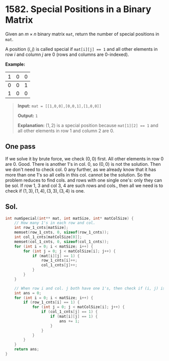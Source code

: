 # 1582. Special Positions in a Binary Matrix

Given an $m \times n$ binary matrix `mat`, return the number of special positions in `mat`.

A position $(i , j)$ is called special if `mat[i][j] == 1` and all other elements in row $i$ and column $j$ are $0$ (rows and columns are 0-indexed).

 
**Example:**

| <span style="font-weight:normal">1</span> | <span style="font-weight:normal">0</span> | <span style="font-weight:normal">0</span> |
|---|---|---|
| 0 | 0 | 1 |
| 1 | 0 | 0 |

> **Input:** `mat = [[1,0,0],[0,0,1],[1,0,0]]`
> 
> **Output:** `1`
> 
> **Explanation:** $(1, 2)$ is a special position because `mat[1][2] == 1` and all other elements in row $1$ and column $2$ are $0$.


## One pass

If we solve it by brute force, we check $(0, 0)$ first. All other elements in row 0 are $0$. Good. There is another $1$'s in col. 0, so $(0, 0)$ is not the solution. Then we don't need to check col. 0 any further, as we already know that it has more than one $1$'s so all cells in this col. cannot be the solution. So the problem reduces to find cols. and rows with one single one's: only they can be sol. If row 1, 3 and col 3, 4 are such rows and cols., then all we need is to check if $(1, 3), (1, 4), (3, 3), (3, 4)$ is one.

## Sol.

```c
int numSpecial(int** mat, int matSize, int* matColSize) {
    // How many 1's in each row and col.
    int row_1_cnts[matSize];
    memset(row_1_cnts, 0, sizeof(row_1_cnts));
    int col_1_cnts[matColSize[0]];
    memset(col_1_cnts, 0, sizeof(col_1_cnts));
    for (int i = 0; i < matSize; i++) {
        for (int j = 0; j < matColSize[i]; j++) {
            if (mat[i][j] == 1) {
                row_1_cnts[i]++;
                col_1_cnts[j]++;
            }
        }
    }

    // When row i and col. j both have one 1's, then check if (i, j) is 1. If yes, that's the special position
    int ans = 0;
    for (int i = 0; i < matSize; i++) {
        if (row_1_cnts[i] == 1) {
            for (int j = 0; j < matColSize[i]; j++) {
                if (col_1_cnts[j] == 1) {
                    if (mat[i][j] == 1) {
                        ans += 1;
                    }
                }
            }
        }
    }
    return ans;
}
```


